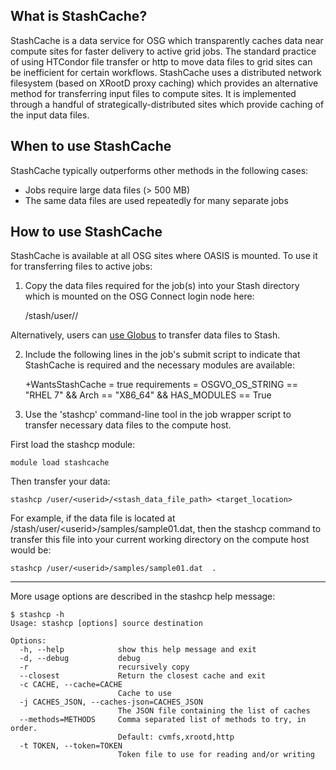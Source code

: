 [title]: - "Transferring Data with StashCache"

What is StashCache?
-------------------

StashCache is a data service for OSG which transparently caches data near compute sites for faster delivery to active grid jobs.  The standard practice of using HTCondor file transfer or http to move data files to grid sites can be inefficient for certain workflows.  StashCache uses a distributed network filesystem (based on XRootD proxy caching) which provides an alternative method for transferring input files to compute sites.  It is implemented through a handful of strategically-distributed sites which provide caching of the input data files.

When to use StashCache
-----------------------

StashCache typically outperforms other methods in the following cases:

* Jobs require large data files (> 500 MB)
* The same data files are used repeatedly for many separate jobs

How to use StashCache
---------------------

StashCache is available at all OSG sites where OASIS is mounted. To use it for transferring files to active jobs:

1)  Copy the data files required for the job(s) into your Stash directory which is mounted on the OSG Connect login node here:

	/stash/user/<userid>/

Alternatively, users can [use Globus](<https://support.opensciencegrid.org/solution/articles/5000632397-data-transfer-with-globus>) to transfer data files to Stash.

2)  Include the following lines in the job's submit script to indicate that StashCache is required and the necessary modules are available:

	+WantsStashCache = true
	requirements = OSGVO_OS_STRING == "RHEL 7" && Arch == "X86_64" && HAS_MODULES == True

3)  Use the 'stashcp' command-line tool in the job wrapper script to transfer necessary data files to the compute host.  

First load the stashcp module:

	module load stashcache

Then transfer your data:
	
	stashcp /user/<userid>/<stash_data_file_path> <target_location>

 For example, if the data file is located at /stash/user/<userid\>/samples/sample01.dat, then the stashcp command to transfer this file into your current working directory on the compute host would be:

	stashcp /user/<userid>/samples/sample01.dat  .
___

More usage options are described in the stashcp help message:

	$ stashcp -h
	Usage: stashcp [options] source destination

	Options:
	  -h, --help            show this help message and exit
	  -d, --debug           debug
	  -r                    recursively copy
	  --closest             Return the closest cache and exit
	  -c CACHE, --cache=CACHE
							Cache to use
	  -j CACHES_JSON, --caches-json=CACHES_JSON
							The JSON file containing the list of caches
	  --methods=METHODS     Comma separated list of methods to try, in order.
							Default: cvmfs,xrootd,http
	  -t TOKEN, --token=TOKEN
							Token file to use for reading and/or writing


